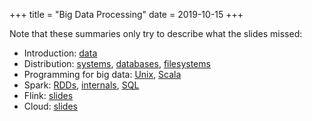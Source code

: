 +++
title = "Big Data Processing"
date = 2019-10-15
+++
<p>Note that these summaries only try to describe what the slides missed:</p><ul><li>Introduction: <a href="http://gousios.org/courses/bigdata/big-data.html" target="_blank">data</a></li><li>Distribution: <a href="http://gousios.org/courses/bigdata/dist-systems-intro.html" target="_blank">systems</a>, <a href="http://gousios.org/courses/bigdata/dist-databases.html" target="_blank">databases</a>, <a href="http://gousios.org/courses/bigdata/dist-fs.html" target="_blank">filesystems</a></li><li>Programming for big data: <a href="http://gousios.org/courses/bigdata/ds-cmd-line.html" target="_blank">Unix</a>, <a href="http://gousios.org/courses/bigdata/prog-big-data.html" target="_blank">Scala</a></li><li>Spark: <a href="http://gousios.org/courses/bigdata/spark.html" target="_blank">RDDs</a>, <a href="https://drive.google.com/file/d/1Akwsxr7qpvgS9XzTywcMPt25Ta6wIev5/edit" target="_blank">internals</a>, <a href="http://gousios.org/courses/bigdata/spark-datasets.html" target="_blank">SQL</a></li><li>Flink: <a href="http://gousios.org/courses/bigdata/strea\min g.html" target="_blank">slides</a></li><li>Cloud: <a href="https://drive.google.com/file/d/1bVYs0m56Ec6Co3LxQvQfepcHFQsWY08g/view" target="_blank">slides</a></li></ul>